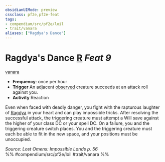 ```yaml
---
obsidianUIMode: preview
cssclass: pf2e,pf2e-feat
tags:
- compendium/src/pf2e/loil
- trait/vanara
aliases: ["Ragdya's Dance"]
---
```

# Ragdya's Dance  [R](/rules/core-rulebook/chapter-9-playing-the-game.md#Actions "Reaction") *Feat 9*  
[vanara](/rules/traits/vanara-loil.md)  

- **Frequency**: once per hour
- **Trigger** An adjacent [observed](/rules/conditions.md#Observed) creature succeeds at an attack roll against you.
- **Activity** Reaction

Even when faced with deadly danger, you fight with the rapturous laughter of [Ragdya](/compendium/setting/deities/ragdya-logm.md) in your heart and can play impossible tricks. After resolving the successful attack, the triggering creature must attempt a Will save against the higher of your class DC or your spell DC. On a failure, you and the triggering creature switch places. You and the triggering creature must each be able to fit in the new space, and your positions must be unoccupied.

*Source: Lost Omens: Impossible Lands p. 56*  
%% #compendium/src/pf2e/loil #trait/vanara %%